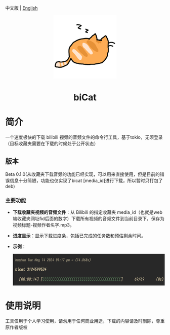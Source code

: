 中文版 | [English](README_en.md)

<p align="center">
    <img src="img/orange-cat-sleep.gif" width="200" height="200">
</p>
<h1 align="center">biCat</h1>

# 简介
一个速度极快的下载 bilibili 视频的音频文件的命令行工具，基于tokio，无须登录（目标收藏夹需要在下载的时候处于公开状态）

## 版本
Beta 0.1.0(从收藏夹下载音频的功能已经实现，可以用来直接使用，但是目前的错误信息十分简陋，功能也仅实现了bicat [media_id]进行下载，所以暂时只打包了deb)

### 主要功能
- **下载收藏夹视频的音频文件**：从 Bilibili 的指定收藏夹 media_id（也就是web端收藏夹网址fid后面的数字）下载所有视频的音频文件到当前目录下，保存为视频标题-视频作者名字.mp3。
- **进度显示**：显示下载进度条，包括已完成的任务数和预估剩余时间。
- **示例**：
  
  <img src="img/beta_example.png" width="500" height="100" alt="orangecat">

# 使用说明
工具仅用于个人学习使用，请勿用于任何商业用途，下载的内容请及时删除，尊重原作者版权